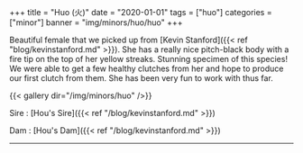 +++
title = "Huo (火)"
date = "2020-01-01"
tags = ["huo"]
categories = ["minor"]
banner = "img/minors/huo/huo"
+++

Beautiful female that we picked up from [Kevin Stanford]({{< ref "blog/kevinstanford.md" >}}). She has a really nice pitch-black body with a fire tip on the top of her yellow streaks. Stunning specimen of this species! We were able to get a few healthy clutches from her and hope to produce our first clutch from them. She has been very fun to work with thus far.

{{< gallery dir="/img/minors/huo" />}}

Sire
: [Hou's Sire]({{< ref "/blog/kevinstanford.md" >}})

Dam
: [Hou's Dam]({{< ref "/blog/kevinstanford.md" >}})

---